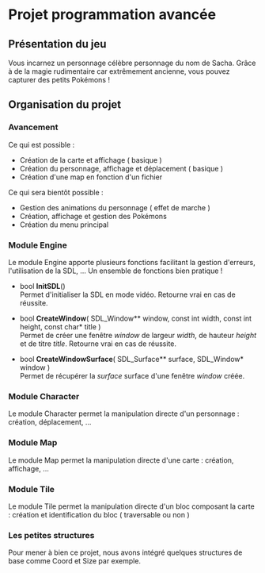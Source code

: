# Projet programmation avancée

## Présentation du jeu
Vous incarnez un personnage célèbre personnage du nom de Sacha. Grâce à de la magie rudimentaire car extrêmement ancienne, vous pouvez capturer des petits Pokémons !
  
  
## Organisation du projet
  
### Avancement
Ce qui est possible :
 - Création de la carte et affichage ( basique )
 - Création du personnage, affichage et déplacement ( basique )
 - Création d'une map en fonction d'un fichier 

Ce qui sera bientôt possible :
 - Gestion des animations du personnage ( effet de marche )
 - Création, affichage et gestion des Pokémons
 - Création du menu principal
  

### Module Engine
Le module Engine apporte plusieurs fonctions facilitant la gestion d'erreurs, l'utilisation de la SDL, ... Un ensemble de fonctions bien pratique !
  
  - bool **InitSDL**()  
    Permet d'initialiser la SDL en mode vidéo. Retourne vrai en cas de réussite.
    
  - bool **CreateWindow**( SDL_Window** window, const int width, const int height, const char* title )  
    Permet de créer une fenêtre *window* de largeur *width*, de hauteur *height* et de titre *title*. Retourne vrai en cas de réussite.
        
  - bool **CreateWindowSurface**( SDL_Surface** surface, SDL_Window* window )  
    Permet de récupérer la *surface* surface d'une fenêtre *window* créée.
    
  
  
### Module Character
Le module Character permet la manipulation directe d'un personnage : création, déplacement, ... 
  
  
### Module Map
Le module Map permet la manipulation directe d'une carte : création, affichage, ...
  
  
### Module Tile
Le module Tile permet la manipulation directe d'un bloc composant la carte : création et identification du bloc ( traversable ou non )
  
  
### Les petites structures
Pour mener à bien ce projet, nous avons intégré quelques structures de base comme Coord et Size par exemple.
